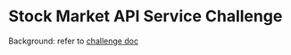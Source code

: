 # Stock Market API Service Challenge

Background: refer to [challenge doc](https://github.com/eurekalabs-io/challenges/blob/main/backend/python/stock-market-service.md)

